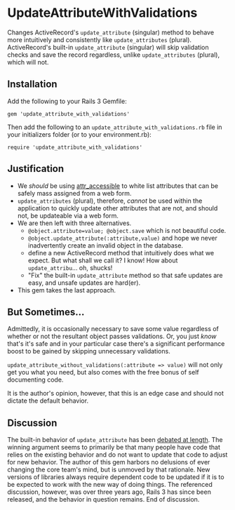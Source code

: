 UpdateAttributeWithValidations
==============================

Changes ActiveRecord's `update_attribute` (singular) method to behave more intuitively and consistently like
`update_attributes` (plural). ActiveRecord's built-in `update_attribute` (singular) will skip validation checks
and save the record regardless, unlike `update_attributes` (plural), which will not.

Installation
------------

Add the following to your Rails 3 Gemfile:

``gem 'update_attribute_with_validations'``

Then add the following to an `update_attribute_with_validations.rb` file in your initializers folder (or to your environment.rb):

`require 'update_attribute_with_validations'`

Justification
-------------

* We *should* be using [attr_accessible](http://api.rubyonrails.org/classes/ActiveModel/MassAssignmentSecurity/ClassMethods.html#method-i-attr_accessible)
  to white list attributes that can be safely mass assigned from a web form.
* `update_attributes` (plural), therefore, *cannot* be used within the application to quickly update other attributes
  that are not, and should not, be updateable via a web form.
* We are then left with three alternatives.
  * `@object.attribute=value; @object.save` which is not beautiful code. 
  * `@object.update_attribute(:attribute,value)` and hope we never inadvertently create an invalid object in the database.
  * define a new ActiveRecord method that intuitively does what we expect. But what shall we call it? I know! How about `update_attribu`... oh, shucks!
  * "Fix" the built-in `update_attribute` method so that safe updates are easy, and unsafe updates are hard(er).
* This gem takes the last approach.

But Sometimes...
----------------

Admittedly, it is occasionally necessary to save some value regardless of whether or not the resultant object
passes validations. Or, you just *know* that's it's safe and in your particular case there's a significant
performance boost to be gained by skipping unnecessary validations.  

`update_attribute_without_validations(:attribute => value)` will not only get you what you need, but also comes
with the free bonus of self documenting code.

It is the author's opinion, however, that this is an edge case and should not dictate the default behavior.

Discussion
----------

The built-in behavior of `update_attribute` has been [debated at length](http://groups.google.com/group/rubyonrails-core/browse_thread/thread/e9e9763e96af7175?hl=en&pli=1).
The winning argument seems to primarily be that many people have code that relies on the existing behavior and do not
want to update that code to adjust for new behavior. The author of this gem harbors no delusions of ever changing the
core team's mind, but is unmoved by that rationale. New versions of libraries always require dependent code to be updated
if it is to be expected to work with the new way of doing things. The referenced discussion, however, was over three
years ago, Rails 3 has since been released, and the behavior in question remains.  End of discussion.